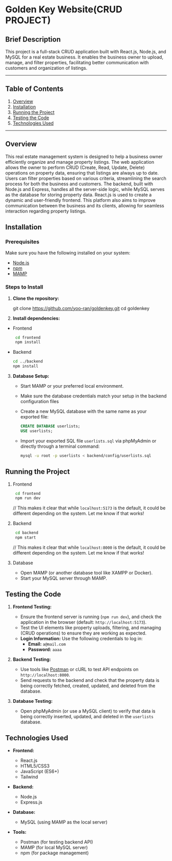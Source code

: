 # Golden Key Website(CRUD PROJECT)


## Brief Description
This project is a full-stack CRUD application built with React.js, Node.js, and MySQL for a real estate business. It enables the business owner to upload, manage, and filter properties, facilitating better communication with customers and organization of listings.

---

## Table of Contents

1. [Overview](#overview)
2. [Installation](#installation)
3. [Running the Project](#running-the-project)
4. [Testing the Code](#testing-the-code)
5. [Technologies Used](#technologies-used)

---

## Overview

This real estate management system is designed to help a business owner efficiently organize and manage property listings. The web application allows the owner to perform CRUD (Create, Read, Update, Delete) operations on property data, ensuring that listings are always up to date. Users can filter properties based on various criteria, streamlining the search process for both the business and customers. The backend, built with Node.js and Express, handles all the server-side logic, while MySQL serves as the database for storing property data. React.js is used to create a dynamic and user-friendly frontend. This platform also aims to improve communication between the business and its clients, allowing for seamless interaction regarding property listings.


## Installation


### Prerequisites

Make sure you have the following installed on your system:

- [Node.js](https://nodejs.org/)
- [npm](https://www.npmjs.com/)
- [MAMP](https://www.mamp.info/en/) 
### Steps to Install

1. **Clone the repository:**

   git clone https://github.com/yoo-ran/goldenkey.git
   cd goldenkey

2. **Install dependencies:**

- Frontend
   ```bash
    cd frontend
    npm install
    ```

- Backend
    ```bash
    cd ../backend
    npm install
    ```

3. **Database Setup:**

   - Start MAMP or your preferred local environment.
   - Make sure the database credentials match your setup in the backend configuration files
   - Create a new MySQL database with the same name as your exported file:

     ```sql
     CREATE DATABASE userlists;
     USE userlists;
     ```

   - Import your exported SQL file `userlists.sql` via phpMyAdmin or directly through a terminal command:

     ```bash
     mysql -u root -p userlists < backend/config/userlists.sql
     ```

## Running the Project

1. Frontend

   ```bash
    cd frontend
    npm run dev
    ```

    // This makes it clear that while `localhost:5173` is the default, it could be different depending on the system. Let me know if that works!


2. Backend

   ```bash
    cd backend
    npm start
    ```

    // This makes it clear that while `localhost:8000` is the default, it could be different depending on the system. Let me know if that works!


3. Database
    - Open MAMP (or another database tool like XAMPP or Docker).
    - Start your MySQL server through MAMP.

## Testing the Code

1. **Frontend Testing:**

   - Ensure the frontend server is running (`npm run dev`), and check the application in the browser (default: `http://localhost:5173`).
   - Test the UI elements like property uploads, filtering, and managing (CRUD operations) to ensure they are working as expected.
   - **Login Information:** Use the following credentials to log in:
     - **Email:** `a@mail.com`
     - **Password:** `aaaa`

2. **Backend Testing:**

   - Use tools like [Postman](https://www.postman.com/) or cURL to test API endpoints on `http://localhost:8000`.
   - Send requests to the backend and check that the property data is being correctly fetched, created, updated, and deleted from the database.

3. **Database Testing:**

   - Open phpMyAdmin (or use a MySQL client) to verify that data is being correctly inserted, updated, and deleted in the `userlists` database.



## Technologies Used

- **Frontend:**
  - React.js
  - HTML5/CSS3
  - JavaScript (ES6+)
  - Tailwind

- **Backend:**
  - Node.js
  - Express.js

- **Database:**
  - MySQL (using MAMP as the local server)

- **Tools:**
  - Postman (for testing backend API)
  - MAMP (for local MySQL server)
  - npm (for package management)




